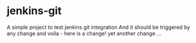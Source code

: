# jenkins-git

A simple project to test jenkins git integration
And it should be triggered by any change
and voila - here is a change!
yet another change ...
